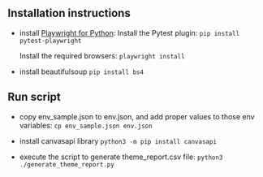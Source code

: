 ## Installation instructions

- install [Playwright for Python](https://playwright.dev/python/docs/intro):
  Install the Pytest plugin:
  `pip install pytest-playwright`

  Install the required browsers:
  `playwright install`

- install beautifulsoup
  `pip install bs4`

## Run script

- copy env_sample.json to env.json, and add proper values to those env variables:
  `cp env_sample.json env.json`

- install canvasapi library 
`python3 -m pip install canvasapi`


- execute the script to generate theme_report.csv file:
  `python3 ./generate_theme_report.py`
